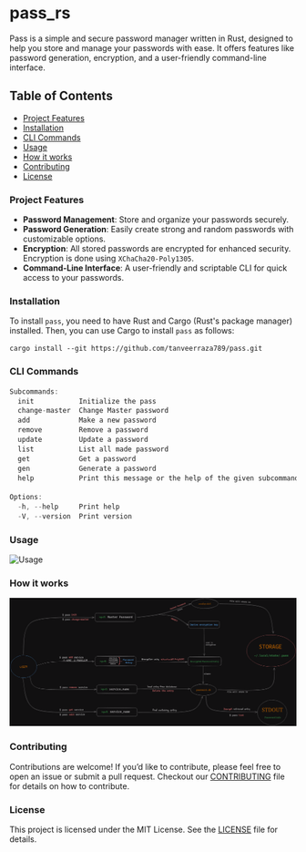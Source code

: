 # pass_rs

Pass is a simple and secure password manager written in Rust, designed to help you store and manage your passwords with ease. It offers features like password generation, encryption, and a user-friendly command-line interface.

## Table of Contents

- [Project Features](#project-features)
- [Installation](#installation)
- [CLI Commands](#cli-commands)
- [Usage](#usage)
- [How it works](#how-it-works)
- [Contributing](#contributing)
- [License](#license)

### Project Features

- **Password Management**: Store and organize your passwords securely.
- **Password Generation**: Easily create strong and random passwords with customizable options.
- **Encryption**: All stored passwords are encrypted for enhanced security. Encryption is done using `XChaCha20-Poly1305`.
- **Command-Line Interface**: A user-friendly and scriptable CLI for quick access to your passwords.

### Installation

To install `pass`, you need to have Rust and Cargo (Rust's package manager) installed. Then, you can use Cargo to install `pass` as follows:

```shell
cargo install --git https://github.com/tanveerraza789/pass.git
```

### CLI Commands

```rust
Subcommands:
  init           Initialize the pass
  change-master  Change Master password
  add            Make a new password
  remove         Remove a password
  update         Update a password
  list           List all made password
  get            Get a password
  gen            Generate a password
  help           Print this message or the help of the given subcommand(s)

Options:
  -h, --help     Print help
  -V, --version  Print version
```

### Usage

![Usage](https://github.com/atamakahere-git/pass/blob/master/docs/usage.gif)

### How it works

![storage of passwords](./docs/pass_store_flow.png)

### Contributing

Contributions are welcome! If you’d like to contribute, please feel free to open an issue or submit a pull request. Checkout our [CONTRIBUTING](./CONTRIBUTING.md) file for details on how to contribute.

### License

This project is licensed under the MIT License. See the [LICENSE](https://github.com/tanveerraza789/pass/blob/main/LICENSE) file for details.

